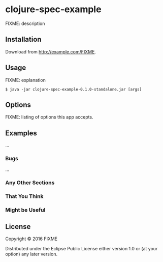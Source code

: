 # clojure-spec-example

FIXME: description

## Installation

Download from http://example.com/FIXME.

## Usage

FIXME: explanation

    $ java -jar clojure-spec-example-0.1.0-standalone.jar [args]

## Options

FIXME: listing of options this app accepts.

## Examples

...

### Bugs

...

### Any Other Sections
### That You Think
### Might be Useful

## License

Copyright © 2016 FIXME

Distributed under the Eclipse Public License either version 1.0 or (at
your option) any later version.
